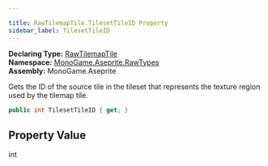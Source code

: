 ```yaml
---

title: RawTilemapTile.TilesetTileID Property
sidebar_label: TilesetTileID
---
```

**Declaring Type:** [RawTilemapTile](../)  
**Namespace:** [MonoGame.Aseprite.RawTypes](../../)  
**Assembly:** MonoGame.Aseprite

Gets the ID of the source tile in the tileset that represents the texture region used by the tilemap tile.

```csharp
public int TilesetTileID { get; }
```

## Property Value

int



